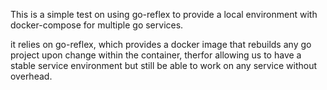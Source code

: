 This is a simple test on using go-reflex to provide a local environment with docker-compose for multiple go services.

it relies on go-reflex, which provides a docker image that rebuilds any go project upon change within the container, therfor allowing us to have a stable service environment but still be able to work on any service without overhead.
